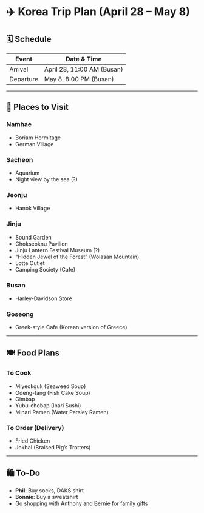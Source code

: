 # ✈️ Korea Trip Plan (April 28 – May 8)

## 🗓 Schedule
| Event     | Date & Time              |
|-----------|--------------------------|
| Arrival   | April 28, 11:00 AM (Busan) |
| Departure | May 8, 8:00 PM (Busan)     |

---

## 📍 Places to Visit

### Namhae
- Boriam Hermitage  
- German Village  

### Sacheon
- Aquarium  
- Night view by the sea (?)  

### Jeonju
- Hanok Village  

### Jinju
- Sound Garden  
- Chokseoknu Pavilion  
- Jinju Lantern Festival Museum (?)  
- “Hidden Jewel of the Forest” (Wolasan Mountain)  
- Lotte Outlet  
- Camping Society (Cafe)  

### Busan
- Harley-Davidson Store  

### Goseong
- Greek-style Cafe (Korean version of Greece)

---

## 🍽 Food Plans

### To Cook
- Miyeokguk (Seaweed Soup)  
- Odeng-tang (Fish Cake Soup)  
- Gimbap  
- Yubu-chobap (Inari Sushi)  
- Minari Ramen (Water Parsley Ramen)

### To Order (Delivery)
- Fried Chicken  
- Jokbal (Braised Pig’s Trotters)

---

## 🛍 To-Do

- **Phil**: Buy socks, DAKS shirt  
- **Bonnie**: Buy a sweatshirt  
- Go shopping with Anthony and Bernie for family gifts
